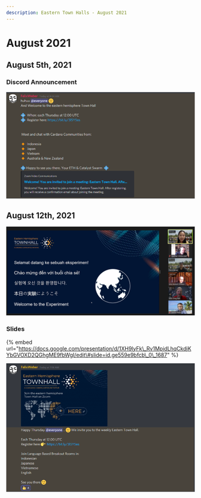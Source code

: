 ```yaml
---
description: Eastern Town Halls - August 2021
---
```


# August 2021

## August 5th, 2021

### Discord Announcement

![Welcome to the eastern hemisphere Town Hall](../.gitbook/assets/2021-08-05-7-.png)

## August 12th, 2021

![](../.gitbook/assets/2021-08-12-4-.png)

### Slides

{% embed url="https://docs.google.com/presentation/d/1XH9lyFk\_Rv1MpidLhqCkdjKYbGVOXD2QGhgME9fbWgI/edit\#slide=id.ge559e9bfcb\_0\_1687" %}

![Eastern Town Hall Announcement](../.gitbook/assets/2021-08-12-11-.png)







